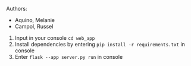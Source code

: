 Authors:
- Aquino, Melanie
- Campol, Russel

1. Input in your console `cd web_app`
2. Install dependencies by entering `pip install -r requirements.txt` in console
3. Enter `flask --app server.py run` in console